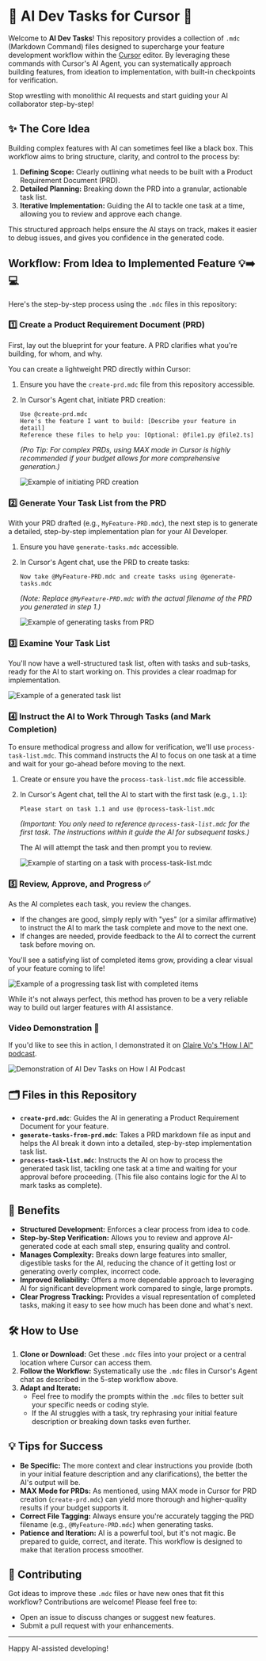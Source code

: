 # 🚀 AI Dev Tasks for Cursor 🤖

Welcome to **AI Dev Tasks**! This repository provides a collection of `.mdc` (Markdown Command) files designed to supercharge your feature development workflow within the [Cursor](https://cursor.sh/) editor. By leveraging these commands with Cursor's AI Agent, you can systematically approach building features, from ideation to implementation, with built-in checkpoints for verification.

Stop wrestling with monolithic AI requests and start guiding your AI collaborator step-by-step!

## ✨ The Core Idea

Building complex features with AI can sometimes feel like a black box. This workflow aims to bring structure, clarity, and control to the process by:

1.  **Defining Scope:** Clearly outlining what needs to be built with a Product Requirement Document (PRD).
2.  **Detailed Planning:** Breaking down the PRD into a granular, actionable task list.
3.  **Iterative Implementation:** Guiding the AI to tackle one task at a time, allowing you to review and approve each change.

This structured approach helps ensure the AI stays on track, makes it easier to debug issues, and gives you confidence in the generated code.

## Workflow: From Idea to Implemented Feature 💡➡️💻

Here's the step-by-step process using the `.mdc` files in this repository:

### 1️⃣ Create a Product Requirement Document (PRD)

First, lay out the blueprint for your feature. A PRD clarifies what you're building, for whom, and why.

You can create a lightweight PRD directly within Cursor:

1.  Ensure you have the `create-prd.mdc` file from this repository accessible.
2.  In Cursor's Agent chat, initiate PRD creation:

    ```
    Use @create-prd.mdc
    Here's the feature I want to build: [Describe your feature in detail]
    Reference these files to help you: [Optional: @file1.py @file2.ts]
    ```
    *(Pro Tip: For complex PRDs, using MAX mode in Cursor is highly recommended if your budget allows for more comprehensive generation.)*

    ![Example of initiating PRD creation](https://pbs.twimg.com/media/Go6DDlyX0AAS7JE?format=jpg&name=large)

### 2️⃣ Generate Your Task List from the PRD

With your PRD drafted (e.g., `MyFeature-PRD.mdc`), the next step is to generate a detailed, step-by-step implementation plan for your AI Developer.

1.  Ensure you have `generate-tasks.mdc` accessible.
2.  In Cursor's Agent chat, use the PRD to create tasks:

    ```
    Now take @MyFeature-PRD.mdc and create tasks using @generate-tasks.mdc
    ```
    *(Note: Replace `@MyFeature-PRD.mdc` with the actual filename of the PRD you generated in step 1.)*

    ![Example of generating tasks from PRD](https://pbs.twimg.com/media/Go6FITbWkAA-RCT?format=jpg&name=medium)

### 3️⃣ Examine Your Task List

You'll now have a well-structured task list, often with tasks and sub-tasks, ready for the AI to start working on. This provides a clear roadmap for implementation.

![Example of a generated task list](https://pbs.twimg.com/media/Go6GNuOWsAEcSDm?format=jpg&name=medium)

### 4️⃣ Instruct the AI to Work Through Tasks (and Mark Completion)

To ensure methodical progress and allow for verification, we'll use `process-task-list.mdc`. This command instructs the AI to focus on one task at a time and wait for your go-ahead before moving to the next.

1.  Create or ensure you have the `process-task-list.mdc` file accessible.
2.  In Cursor's Agent chat, tell the AI to start with the first task (e.g., `1.1`):

    ```
    Please start on task 1.1 and use @process-task-list.mdc
    ```
    *(Important: You only need to reference `@process-task-list.mdc` for the *first* task. The instructions within it guide the AI for subsequent tasks.)*

    The AI will attempt the task and then prompt you to review.

    ![Example of starting on a task with process-task-list.mdc](https://pbs.twimg.com/media/Go6I41KWcAAAlHc?format=jpg&name=medium)

### 5️⃣ Review, Approve, and Progress ✅

As the AI completes each task, you review the changes.
*   If the changes are good, simply reply with "yes" (or a similar affirmative) to instruct the AI to mark the task complete and move to the next one.
*   If changes are needed, provide feedback to the AI to correct the current task before moving on.

You'll see a satisfying list of completed items grow, providing a clear visual of your feature coming to life!

![Example of a progressing task list with completed items](https://pbs.twimg.com/media/Go6KrXZWkAA_UuX?format=jpg&name=medium)

While it's not always perfect, this method has proven to be a very reliable way to build out larger features with AI assistance.

### Video Demonstration 🎥

If you'd like to see this in action, I demonstrated it on [Claire Vo's "How I AI" podcast](https://www.youtube.com/watch?v=fD4ktSkNCw4).

![Demonstration of AI Dev Tasks on How I AI Podcast](https://img.youtube.com/vi/fD4ktSkNCw4/maxresdefault.jpg)

## 🗂️ Files in this Repository

*   **`create-prd.mdc`**: Guides the AI in generating a Product Requirement Document for your feature.
*   **`generate-tasks-from-prd.mdc`**: Takes a PRD markdown file as input and helps the AI break it down into a detailed, step-by-step implementation task list.
*   **`process-task-list.mdc`**: Instructs the AI on how to process the generated task list, tackling one task at a time and waiting for your approval before proceeding. (This file also contains logic for the AI to mark tasks as complete).

## 🌟 Benefits

*   **Structured Development:** Enforces a clear process from idea to code.
*   **Step-by-Step Verification:** Allows you to review and approve AI-generated code at each small step, ensuring quality and control.
*   **Manages Complexity:** Breaks down large features into smaller, digestible tasks for the AI, reducing the chance of it getting lost or generating overly complex, incorrect code.
*   **Improved Reliability:** Offers a more dependable approach to leveraging AI for significant development work compared to single, large prompts.
*   **Clear Progress Tracking:** Provides a visual representation of completed tasks, making it easy to see how much has been done and what's next.

## 🛠️ How to Use

1.  **Clone or Download:** Get these `.mdc` files into your project or a central location where Cursor can access them.
2.  **Follow the Workflow:** Systematically use the `.mdc` files in Cursor's Agent chat as described in the 5-step workflow above.
3.  **Adapt and Iterate:**
    *   Feel free to modify the prompts within the `.mdc` files to better suit your specific needs or coding style.
    *   If the AI struggles with a task, try rephrasing your initial feature description or breaking down tasks even further.

## 💡 Tips for Success

*   **Be Specific:** The more context and clear instructions you provide (both in your initial feature description and any clarifications), the better the AI's output will be.
*   **MAX Mode for PRDs:** As mentioned, using MAX mode in Cursor for PRD creation (`create-prd.mdc`) can yield more thorough and higher-quality results if your budget supports it.
*   **Correct File Tagging:** Always ensure you're accurately tagging the PRD filename (e.g., `@MyFeature-PRD.mdc`) when generating tasks.
*   **Patience and Iteration:** AI is a powerful tool, but it's not magic. Be prepared to guide, correct, and iterate. This workflow is designed to make that iteration process smoother.

## 🤝 Contributing

Got ideas to improve these `.mdc` files or have new ones that fit this workflow? Contributions are welcome!
Please feel free to:
*   Open an issue to discuss changes or suggest new features.
*   Submit a pull request with your enhancements.

---

Happy AI-assisted developing!

